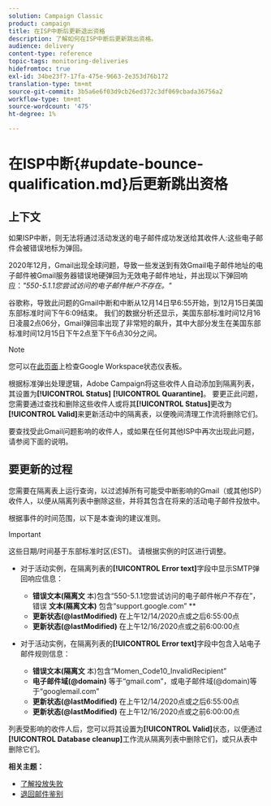 ```yaml
---
solution: Campaign Classic
product: campaign
title: 在ISP中断后更新退出资格
description: 了解如何在ISP中断后更新跳出资格。
audience: delivery
content-type: reference
topic-tags: monitoring-deliveries
hidefromtoc: true
exl-id: 34be23f7-17fa-475e-9663-2e353d76b172
translation-type: tm+mt
source-git-commit: 3b5a6e6f03d9cb26ed372c3df069cbada36756a2
workflow-type: tm+mt
source-wordcount: '475'
ht-degree: 1%

---
```


# 在ISP中断{#update-bounce-qualification.md}后更新跳出资格

## 上下文

如果ISP中断，则无法将通过活动发送的电子邮件成功发送给其收件人:这些电子邮件会被错误地标为弹回。

2020年12月，Gmail出现全球问题，导致一些发送到有效Gmail电子邮件地址的电子邮件被Gmail服务器错误地硬弹回为无效电子邮件地址，并出现以下弹回响应：*&quot;550-5.1.1您尝试访问的电子邮件帐户不存在。&quot;*

谷歌称，导致此问题的Gmail中断和中断从12月14日早6:55开始，到12月15日美国东部标准时间下午6:09结束。 我们的数据分析还显示，美国东部标准时间12月16日凌晨2点06分，Gmail弹回率出现了非常短的飙升，其中大部分发生在美国东部标准时间12月15日下午2点至下午6点30分之间。

>[!NOTE]
>
>您可以在[此页面](https://www.google.com/appsstatus#hl=en&amp;v=status)上检查Google Workspace状态仪表板。


根据标准弹出处理逻辑，Adobe Campaign将这些收件人自动添加到隔离列表，其设置为&#x200B;**[!UICONTROL Status]** **[!UICONTROL Quarantine]**。 要更正此问题，您需要通过查找和删除这些收件人或将其&#x200B;**[!UICONTROL Status]**&#x200B;更改为&#x200B;**[!UICONTROL Valid]**&#x200B;来更新活动中的隔离表，以便晚间清理工作流将删除它们。

要查找受此Gmail问题影响的收件人，或如果在任何其他ISP中再次出现此问题，请参阅下面的说明。

## 要更新的过程

您需要在隔离表上运行查询，以过滤掉所有可能受中断影响的Gmail（或其他ISP）收件人，以便从隔离列表中删除这些，并将其包含在将来的活动电子邮件投放中。

根据事件的时间范围，以下是本查询的建议准则。

>[!IMPORTANT]
>
>这些日期/时间基于东部标准时区(EST)。 请根据实例的时区进行调整。

* 对于活动实例，在隔离列表的&#x200B;**[!UICONTROL Error text]**&#x200B;字段中显示SMTP弹回响应信息：

   * **错误文本(隔离文** 本)包含“550-5.1.1您尝试访问的电子邮件帐户不存在”，错误 **文本(隔离文本)** 包含“support.google.com” **
   * **更新状态(@lastModified)** 在上午12/14/2020点或之后6:55:00点
   * **更新状态(@lastModified)** 在上午12/16/2020点或之前6:00:00点

* 对于活动实例，在隔离列表的&#x200B;**[!UICONTROL Error text]**&#x200B;字段中包含入站电子邮件规则信息：

   * **错误文本(隔离文** 本)包含“Momen_Code10_InvalidRecipient”
   * **电子邮件域(@domain)** 等于“gmail.com”，或电子邮件域(@domain)等于“googlemail.com”
   * **更新状态(@lastModified)** 在上午12/14/2020点或之后6:55:00点
   * **更新状态(@lastModified)** 在上午12/16/2020点或之前6:00:00点

列表受影响的收件人后，您可以将其设置为&#x200B;**[!UICONTROL Valid]**&#x200B;状态，以便通过&#x200B;**[!UICONTROL Database cleanup]**&#x200B;工作流从隔离列表中删除它们，或只从表中删除它们。

**相关主题：**
* [了解投放失败](../../delivery/using/understanding-delivery-failures.md)
* [退回邮件鉴别](../../delivery/using/understanding-delivery-failures.md#bounce-mail-qualification)
